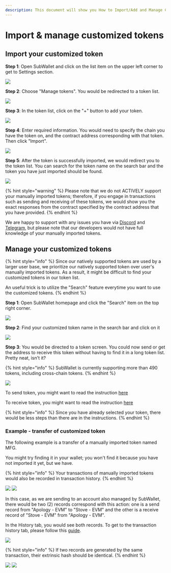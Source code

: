 ```yaml
---
description: This document will show you How to Import/Add and Manage Customized Tokens.
---
```


# Import & manage customized tokens

## **Import your customized token**

**Step 1**: Open SubWallet and click on the list item on the upper left corner to get to Settings section.

![](<../../.gitbook/assets/image (168) (1).png>)

**Step 2**: Choose "Manage tokens". You would be redirected to a token list.&#x20;

![](<../../.gitbook/assets/image (3) (3) (1) (1).png>)

**Step 3**: In the token list, click on the "+" button to add your token.

![](https://files.gitbook.com/v0/b/gitbook-x-prod.appspot.com/o/spaces%2F2zseowhOCGE5xsJFb2z5%2Fuploads%2Fyw6QLlXxMRMRcogCeadp%2FScreenshot\_32.png?alt=media\&token=166424c0-a74d-4dc9-9ce0-3c566c62d596)

**Step 4**: Enter required information. You would need to specify the chain you have the token on, and the contract address corresponding with that token. Then click "Import".

![](<../../.gitbook/assets/image (174).png>)

**Step 5**: After the token is successfully imported, we would redirect you to the token list. You can search for the token name on the search bar and the token you have just imported should be found.

![](<../../.gitbook/assets/image (156) (1).png>)

{% hint style="warning" %}
Please note that we do not ACTIVELY support your manually imported tokens; therefore, if you engage in transactions such as sending and receiving of these tokens, we would show you the exact responses from the contract specified by the contract address that you have provided.&#x20;
{% endhint %}

We are happy to support with any issues you have via [Discord](https://discord.gg/CvVewvApry) and [Telegram](https://t.me/subwallet), but please note that our developers would not have full knowledge of your manually imported tokens.&#x20;



## Manage your customized tokens

{% hint style="info" %}
Since our natively supported tokens are used by a larger user base, we prioritize our natively supported token over user's manually imported tokens. As a result, it might be difficult to find your customized tokens in our token list.&#x20;

An useful trick is to utilize the "Search" feature everytime you want to use the customized tokens.&#x20;
{% endhint %}

**Step 1**: Open SubWallet homepage and click the "Search" item on the top right corner.

![](<../../.gitbook/assets/image (158) (1).png>)

**Step 2**: Find your customized token name in the search bar and click on it

![](<../../.gitbook/assets/image (153) (1) (1) (1).png>)



**Step 3**: You would be directed to a token screen. You could now send or get the address to receive this token without having to find it in a long token list. Pretty neat, isn't it?

{% hint style="info" %}
SubWallet is currently supporting more than 490 tokens, including cross-chain tokens.&#x20;
{% endhint %}

![](<../../.gitbook/assets/image (172) (1).png>)

To send token, you might want to read the instruction [here](../receive-and-transfer-assets/transfer-tokens.md)

To receive token, you might want to read the instruction [here](../receive-and-transfer-assets/receive-tokens-and-nfts.md)&#x20;

{% hint style="info" %}
Since you have already selected your token, there would be less steps than there are in the instructions.&#x20;
{% endhint %}

### Example - transfer of customized token

The following example is a transfer of a manually imported token named MFG.

You might try finding it in your wallet; you won't find it because you have not imported it yet, but we have.&#x20;

{% hint style="info" %}
Your transactions of manually imported tokens would also be recorded in transaction history.&#x20;
{% endhint %}

![](<../../.gitbook/assets/image (163) (1) (1).png>) ![](<../../.gitbook/assets/image (160) (1).png>)

In this case, as we are sending to an account also managed by SubWallet, there would be two (2) records correspond with this action: one is a send record from "Apology - EVM" to "Stove - EVM" and the other is a receive record of "Stove - EVM" from "Apology - EVM". &#x20;

In the History tab, you would see both records. To get to the transaction history tab, please follow this [guide](../view-transaction-history.md).

![](<../../.gitbook/assets/image (164) (1) (1).png>)

{% hint style="info" %}
If two records are generated by the same transaction, their extrinsic hash should be identical.&#x20;
{% endhint %}

![](<../../.gitbook/assets/image (171) (1).png>) ![](<../../.gitbook/assets/image (162) (1).png>)

